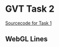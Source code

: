# GVT Task 2
[Sourcecode for Task 1](https://raw.githubusercontent.com/hendrikp/scratchpad/gh-pages/gvt/gvt2.md)

## WebGL Lines
<canvas id="wgl" width="512" height="512"></canvas>

<script id="wgl_vertex" type="nojs">
attribute vec4 pos;
void main()
{
  gl_Position = pos;
}
</script>

<script id="wgl_fragment" type="nojs">
void main()
{
  gl_FragColor = vec4(0.22, 1, 0.07, 1); // neon
}
</script>

<script>
// resize helper from https://webgl2fundamentals.org/webgl/resources/webgl-utils.js
function resizeCanvasToDisplaySize(canvas, multiplier) {
  multiplier = multiplier || 1;
  const width  = canvas.clientWidth  * multiplier | 0;
  const height = canvas.clientHeight * multiplier | 0;
  if (canvas.width !== width ||  canvas.height !== height) {
      canvas.width  = width;
      canvas.height = height;
      return true;
  }
  return false;
}
  
// Compile shader
var _shaders = [];
function getShader(gl, type, id)
{
  var source = document.getElementById(id).text;
  var shader = gl.createShader(type);
  gl.shaderSource(shader, source);
  gl.compileShader(shader);

  if (!gl.getShaderParameter(shader, gl.COMPILE_STATUS))
  {
    console.log(gl.getShaderInfoLog(shader));
  }
  else
  {
    _shaders.push(shader);
    return shader;
  }
}

// link program
function initProgram(gl)
{
  var program = gl.createProgram();
  
  _shaders.forEach(element => gl.attachShader(program, element));
  
  gl.linkProgram(program);

  if (!gl.getProgramParameter(program, gl.LINK_STATUS))
  {
    console.log(gl.getProgramInfoLog(program));
  }
  else
  {
    return program;
  }
}

// init context
function initContext(id)
{
  var _canvas = document.getElementById(id);
  var gl = _canvas.getContext("webgl");

  if (gl)
  {
    var vs = getShader(gl, gl.VERTEX_SHADER, "wgl_vertex");
    var fs = getShader(gl, gl.FRAGMENT_SHADER, "wgl_fragment");
    
    var program = initProgram(gl);
    
    // prepare canvas
    gl.useProgram(program);
    gl.clearColor(1, 1, 1, 0); // white
    gl.clear(gl.COLOR_BUFFER_BIT);
    resizeCanvasToDisplaySize(gl.canvas);
    gl.viewport(0, 0, gl.canvas.width, gl.canvas.height);
  
    // prepare pos attribute of vertex shader (2D vertex positions)
    var posAttribute = gl.getAttribLocation(program, "pos");

    // prepare data
    var positionBuffer = gl.createBuffer();
    gl.bindBuffer(gl.ARRAY_BUFFER, positionBuffer);
    
    var positions = [ ]; // start
    
    // generate data (spiral)
    var a = 0.01; // space offset
    var b = 0.01; // space angle factor
    var c = 0.2; // angle scale per point
    var rotations = 5; // 5 rotations
    var points = (rotations * 2 * Math.PI) / c;
    for (var i = 0; i < points; ++i)
    {
        var angle = c * i;
        var d = (a + b * angle);
        positions.push( d * Math.cos(angle), d * Math.sin(angle) );
    }

    // store data
    gl.bufferData(gl.ARRAY_BUFFER, new Float32Array(positions), gl.STATIC_DRAW);

    // method to draw
    function performTask()
    {
      gl.bindBuffer(gl.ARRAY_BUFFER, positionBuffer);
      gl.enableVertexAttribArray(posAttribute);
      gl.vertexAttribPointer(posAttribute, 2, gl.FLOAT, false, 0, 0);
      gl.drawArrays(gl.LINE_STRIP, 0, positions.length / 2);
    }
    
    return { performTask: performTask };
  }
}

initContext("wgl").performTask();
</script>
